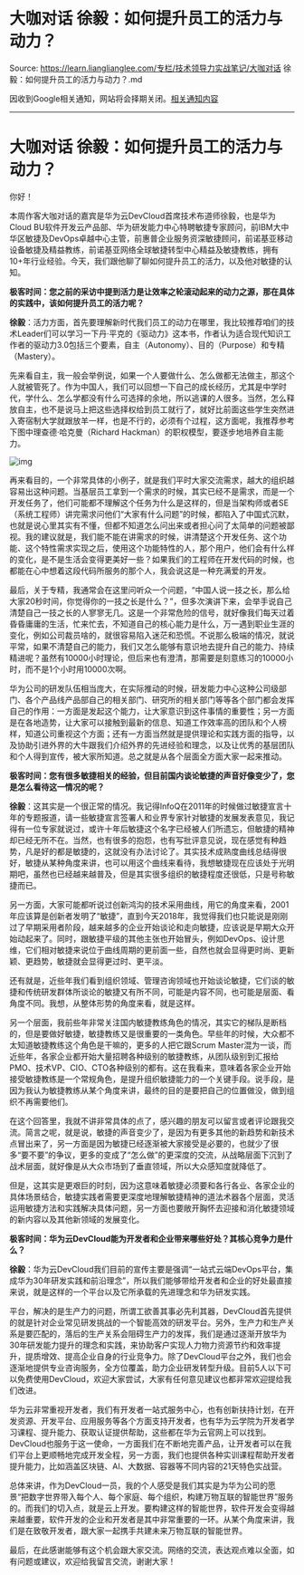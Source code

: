 # 大咖对话 徐毅：如何提升员工的活力与动力？ 

Source: https://learn.lianglianglee.com/专栏/技术领导力实战笔记/大咖对话 徐毅：如何提升员工的活力与动力？.md

因收到Google相关通知，网站将会择期关闭。[相关通知内容](https://lumendatabase.org/notices/44265620)

---

# 大咖对话 徐毅：如何提升员工的活力与动力？

你好！

本周作客大咖对话的嘉宾是华为云DevCloud首席技术布道师徐毅，也是华为Cloud BU软件开发云产品部、华为研发能力中心特聘敏捷专家顾问，前IBM大中华区敏捷及DevOps卓越中心主管，前惠普企业服务资深敏捷顾问，前诺基亚移动设备敏捷及精益教练，前诺基亚网络全球敏捷转型中心精益及敏捷教练，拥有10+年行业经验。今天，我们跟他聊了聊如何提升员工的活力，以及他对敏捷的认知。

**极客时间：您之前的采访中提到活⼒是让效率之轮滚动起来的动力之源，那在具体的实践中，该如何提升员工的活力呢？**

**徐毅**：活力方面，首先要理解新时代我们员工的动力在哪里，我比较推荐咱们的技术Leader们可以学习一下丹·平克的《驱动力》这本书，作者认为适合现代知识工作者的驱动力3.0包括三个要素，自主（Autonomy）、目的（Purpose）和专精（Mastery）。

先来看自主，我一般会举例说，如果一个人要做什么、怎么做都无法做主，那这个人就被管死了。作为中国人，我们可以回想一下自己的成长经历，尤其是中学时代，学什么、怎么学都没有什么可选择的余地，所以逃课的人很多。当然，怎么释放自主，也不是说马上把这些选择权给到员工就行了，就好比前面这些学生突然进入寄宿制大学就跟放羊一样，也是不行的，必须有个过程，这方面呢，我推荐参考下图中理查德·哈克曼（Richard Hackman）的职权模型，要逐步地培养自主能力。

![img](assets/934d627a9b16f8043d5ed0d20831a97d.jpg)

再来看目的，一个非常具体的小例子，就是我们平时大家交流需求，越大的组织越容易出这种问题。当基层员工拿到一个需求的时候，其实已经不是需求，而是一个开发任务了，他们可能都不理解这个任务为什么是这样的，但是当架构师或者SE（系统工程师）讲完需求问他们“大家有什么问题”的时候，都陷入了中国式沉默，也就是说心里其实有不懂，但都不知道怎么问出来或者担心问了太简单的问题被鄙视。我的建议就是，我们能不能在讲需求的时候，讲清楚这个开发任务、这个功能、这个特性需求实现之后，使用这个功能特性的人，那个用户，他们会有什么样的变化，是不是生活会变得更美好一些？如果我们的工程师在开发代码的时候，也都能在心中想着这段代码所服务的那个人，我会说这是一种充满爱的开发。

最后，关于专精，我通常会在这里问听众一个问题，“中国人说一技之长，那么给大家20秒时间，你觉得你的一技之长是什么？”，但多次演讲下来，会举手说自己清楚自己一技之长的人寥寥无几。这是一个非常危险的信号，就好像我们每天过着昏昏庸庸的生活，忙来忙去，不知道自己的核心能力是什么，万一遇到职业生涯的变化，例如公司裁员啥的，就很容易陷入迷茫和恐慌。不说那么极端的情况，就说平常，如果不清楚自己的能力，我们又怎么能够有意识地去提升自己的能力、持续精进呢？虽然有10000小时理论，但后来也有澄清，那需要是刻意练习的10000小时，而不是1个小时用10000次啊。

华为公司的研发队伍相当庞大，在实际推动的时候，研发能力中心这种公司级部门、各个产品线产品部自己的相关部门、研究所的相关部门等等各个部门都会发挥自己的作用：一方面是发起这个能力，让大家意识到这件事情的重要性；另一方面是在各地造势，让大家可以接触到最新的信息、知道工作效率高的团队和个人榜样，知道公司重视这个方面；还有一方面当然就是提供理论和实践方面的指导，以及协助引进外界的大牛跟我们介绍外界的先进经验和理念，以及让优秀的基层团队和个人得到宣传，被大家所知道。总之就是从各个层面全方面大家一起来推动。

**极客时间：您有很多敏捷相关的经验，但⽬前国内谈论敏捷的声⾳好像变少了，您是怎么看待这⼀情况的呢？**

**徐毅**：这其实是一个很正常的情况。我记得InfoQ在2011年的时候做过敏捷宣言十年的专题报道，请一些敏捷宣言签署人和业界专家针对敏捷的发展发表意见，我记得有一位专家就说过，或许十年后敏捷这个名字已经被人们所遗忘，但敏捷的精神却已经无所不在。当然，也有很多的抱怨，也有写批评意见说，现在感觉有种趋势，凡是好的都是敏捷的，这就没有办法讨论了。其实技术成熟度曲线总结得很好，敏捷从某种角度来讲，也可以用这个曲线来看待，我想敏捷现在应该处于光明期吧，虽然也已经越来越普及，但是其实很多组织的敏捷程度还很低，只是号称敏捷而已。

另一方面，大家可能都听说过创新鸿沟的技术采用曲线，用它的角度来看，2001年应该算是创新者发明了“敏捷”，直到今天2018年，我觉得我们也只能说是刚刚过了早期采用者阶段，越来越多的企业开始谈论和走向敏捷，应该说是早期大众开始动起来了。同时，跟敏捷平级的其他主张也开始冒头，例如DevOps、设计思维，它们相对敏捷来说位于曲线周期的更前面一些，自然也就会显得更时尚、更新颖、更趋势，敏捷就会显得更过时、更平淡。

还有就是，近些年我们看到组织领域、管理咨询领域也开始谈论敏捷，它们谈的敏捷和传统研发群体所谈论的敏捷又有所不同，可能是内容不同，也可能是层面、看角度不同。我想，从整体形势的角度来看，就是这样。

另一个层面，我前些年非常关注国内敏捷教练角色的情况，其实它的梯队是断档的，但是要做好敏捷，敏捷教练又是很重要的一类角色。早些年的时候，大众都不太知道敏捷教练这个角色是干嘛的，更多的人把它跟Scrum Master混为一谈，而近些年，各家企业都开始大量招聘各种级别的敏捷教练，从团队级别到汇报给PMO、技术VP、CIO、CTO各种级别的都有。这在我看来，意味着各家企业开始接受敏捷教练是一个常规角色，是提升组织敏捷能力的一个关键手段。说手段，是因为我认为敏捷教练从某个角度来讲，最终的目的是要把自己的位置做没，做到组织不再需要他们。

在这个回答里，我就不讲非常具体的点了，感兴趣的朋友可以留言或者评论跟我交流。简言之呢，就是说，敏捷的声音变少了，是因为有更多其他的新趋势和新技术点冒出来了，另一方面是因为敏捷已经逐渐被大家接受是必要的，也就少了很多“要不要”的争议，更多的变成了“怎么做”的更深度的交流，从战略层面下沉到了战术层面，就好像是从大众市场到了垂直领域，所以大众感知度就降低了。

但是，这其实是更艰巨的时刻，因为这意味着敏捷必须要和各行各业、各家企业的具体场景结合，敏捷实践者需要更深度地理解敏捷精神的道法术器各个层面，灵活运用敏捷方法和实践解决具体问题，另一方面也要敞开胸怀去迎接和消化敏捷领域的新内容以及其他新领域的发展变化。

**极客时间：华为云DevCloud能为开发者和企业带来哪些好处？其核⼼竞争⼒是什么？**

**徐毅**：华为云DevCloud我们目前的宣传主要是强调“一站式云端DevOps平台，集成华为30年研发实践和前沿理念”，所以我们能够带给开发者和企业的好处最直接来说，就是这样的一个平台以及它所承载的先进理念和华为研发实践。

平台，解决的是生产力的问题，所谓工欲善其事必先利其器，DevCloud首先提供的就是针对企业常见研发挑战的一个智能高效的研发平台。另外，生产力和生产关系是要匹配的，落后的生产关系会阻碍生产力的发挥，我们是通过逐渐开放华为30年研发能力提升的理念和实践，来协助客户实现人力物力资源节约和效率提升，提质增效、提高企业自身的行业竞争力。除了DevCloud平台之外，我们也会逐渐地提供专业咨询服务，全方位覆盖，助力企业研发转型升级。目前5人以下可以免费使用DevCloud，欢迎大家尝试，大家有任何意见建议也都非常欢迎提给我们改进。

华为云非常重视开发者，我们有开发者一站式服务中心，也有创新扶持计划，在开发资源、开发平台、应用服务等各个方面支持开发者，也有华为云学院为开发者学习课程、提升能力、获取认证提供帮助，这些都在华为云官网上可以找到。DevCloud也服务于这一使命，一方面我们在不断地完善产品，让开发者可以在我们平台上更顺畅地完成开发全程，另一方面，我们也提供各种实训课程帮助开发者提升能力，比如涵盖区块链、AI、大数据、容器等不同内容的21天特色实战营。

总体来讲，作为DevCloud一员，我的个人感受是我们其实是为华为公司的愿景“把数字世界带入每个人、每个家庭、每个组织，构建万物互联的智能世界”服务的。而我们的切入点，就是云上开发。要构建这样的智能世界，软件开发会变得越来越重要，软件开发的企业和开发者是其中非常重要的一环。从某个角度来讲，我们是在致敬开发者，跟大家一起携手共建未来万物互联的智能世界。

最后，在此感谢能够有这个机会跟大家交流。网络的交流，表达观点难以全面，如有问题或建议，欢迎给我留言交流，谢谢大家！
